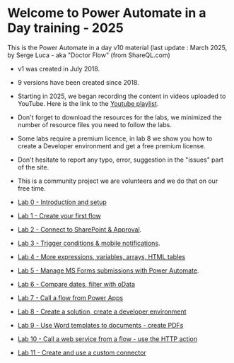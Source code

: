 # Welcome to Power Automate in a Day training - 2025
This is the Power Automate in a day v10 material (last update : March 2025, by Serge Luca - aka "Doctor Flow" (from ShareQL.com)  
- v1 was created in July 2018.  
- 9 versions have been created since 2018.
- Starting in 2025, we began recording the content in videos uploaded to YouTube. Here is the link to the [Youtube playlist](https://www.youtube.com/watch?v=-bynK8hlylM&list=PL6oVinAUc710j7KwOxQUvAXZACagc2k-Y).
- Don't forget to download the resources for the labs, we minimized the number of resource files you need to follow the labs.  
- Some labs require a premium licence, in lab 8 we show you how to create a Developer environment and get a free premium license.  
- Don't hesitate to report any typo, error, suggestion in the "issues" part of the site.  
- This is a community project we are volunteers and we do that on our free time.

 - [Lab 0 - Introduction and setup](https://youtu.be/-bynK8hlylM)
 - [Lab 1 - Create your first flow](https://youtu.be/XArZAsktcC8)
 - [Lab 2 - Connect to SharePoint & Approval](https://youtu.be/3o2Yno8ke8A).
 - [Lab 3 - Trigger conditions & mobile notifications](https://youtu.be/ZLK-77lwB80).
 - [Lab 4 - More expressions, variables, arrays, HTML tables](https://youtu.be/nzCnRrcdQeU)
 - [Lab 5 - Manage MS Forms submissions with Power Automate](https://youtu.be/MpEjqH6BEJ4).
 - [Lab 6 - Compare dates, filter with oData](https://youtu.be/CLd6Lu5PnVg)
 - [Lab 7 - Call a flow from Power Apps](https://youtu.be/zdZuLQwxOj4)
 - [Lab 8 - Create a solution, create a developer environment](https://youtu.be/rLC3lnmoh4Y)
 - [Lab 9 - Use Word templates to documents - create PDFs](https://youtu.be/YdtHeABFSfQ)
 - [Lab 10 - Call a web service from a flow - use the HTTP action](https://youtu.be/YdtHeABFSfQ)
 - [Lab 11 - Create and use a custom connector](https://youtu.be/N0jHKvYKk7g)



